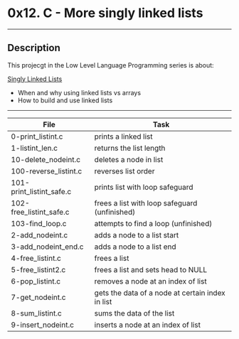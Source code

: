 # 0x12. C - More singly linked lists
---
## Description

This projecgt in the Low Level Language Programming series is about:

[Singly Linked Lists](https://www.youtube.com/watch?v=udapt4FGY20&feature=youtu.be&t=2m10s)
* When and why using linked lists vs arrays
* How to build and use linked lists

---
File|Task
---|---
0-print_listint.c | prints a linked list
1-listint_len.c | returns the list length
10-delete_nodeint.c | deletes a node in list
100-reverse_listint.c | reverses list order
101-print_listint_safe.c | prints list with loop safeguard
102-free_listint_safe.c | frees a list with loop safeguard (unfinished)
103-find_loop.c | attempts to find a loop (unfinished)
2-add_nodeint.c | adds a node to a list start
3-add_nodeint_end.c | adds a node to a list end
4-free_listint.c | frees a list
5-free_listint2.c | frees a list and sets head to NULL
6-pop_listint.c | removes a node at an index of list
7-get_nodeint.c | gets the data of a node at certain index in list
8-sum_listint.c | sums the data of the list
9-insert_nodeint.c | inserts a node at an index of list

